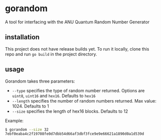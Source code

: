 # gorandom
A tool for interfacing with the ANU Quantum Random Number Generator

## installation
This project does not have release builds yet.
To run it locally, clone this repo and run `go build` in the project directory.

## usage
Gorandom takes three parameters:
 - `--type` specifies the type of random number returned. Options are `uint8`, `uint16` and `hex16`. Defaults to `hex16`
 - `--length` specifies the number of random numbers returned. Max value: 1024. Defaults to 1
 - `--size` specifies the length of hex16 blocks. Defaults to 12

 Example:
 ```bash
 $ gorandom --size 32
 7ebf0eaba4c2f19708fe0d7dbb54d66af3dbf3fce9e9e66621a1890d0a1d539d
 ```
